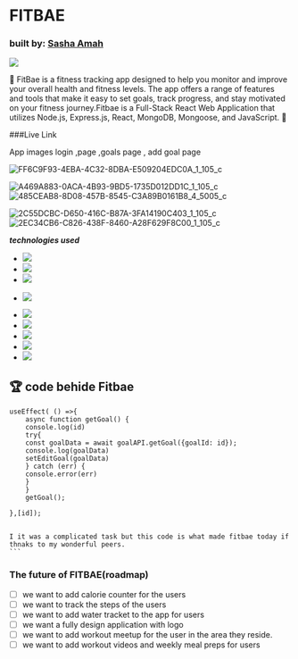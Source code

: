 
# FITBAE

### built by: [Sasha Amah](https://www.linkedin.com/in/sashaamah) 

<img src="https://img.shields.io/github/followers/Cocomango-GH.svg?style=social&label=Follow&maxAge=2592000">
    
:muscle: FitBae is a fitness tracking app designed to help you monitor and improve your overall health and fitness levels. The app offers a range of features and tools that make it easy to set goals, track progress, and stay motivated on your fitness journey.Fitbae is a Full-Stack React Web Application that utilizes Node.js, Express.js, React, MongoDB, Mongoose, and JavaScript. :muscle:

###Live Link 


App images login ,page  ,goals page , add goal page 

![FF6C9F93-4EBA-4C32-8DBA-E509204EDC0A_1_105_c](https://user-images.githubusercontent.com/111953271/233684006-64acf025-ee42-40a8-baad-653a4a6afa6c.jpeg)

![A469A883-0ACA-4B93-9BD5-1735D012DD1C_1_105_c](https://user-images.githubusercontent.com/111953271/233684045-9ec1415f-6e71-4631-b9d3-63d549058fe1.jpeg)![485CEAB8-8D08-457B-8545-C3A89B0161B8_4_5005_c](https://user-images.githubusercontent.com/111953271/233684067-5bcea082-8b19-4eb0-9c5f-10b2ed30a844.jpeg)

![2C55DCBC-D650-416C-B87A-3FA14190C403_1_105_c](https://user-images.githubusercontent.com/111953271/233684099-6d707f48-7e06-48e3-9d03-39650c9b1442.jpeg)
![2EC34CB6-C826-438F-8460-A28F629F8C00_1_105_c](https://user-images.githubusercontent.com/111953271/233684158-fbbee388-29ee-4df1-b8ed-5440d87efc85.jpeg)


***technologies used***

-  <img src="https://img.shields.io/badge/MongoDB-4EA94B?style=for-the-badge&logo=mongodb&logoColor=white">
-  <img src="https://img.shields.io/badge/Express.js-404D59?style=for-the-badge">
-  <img src="https://img.shields.io/badge/React-20232A?style=for-the-badge&logo=react&logoColor=61DAFB">
-  <img src="https://img.shields.io/badge/Node.js-43853D?style=for-the-badge&logo=node.js&logoColor=white
">
- <img src="https://img.shields.io/badge/CSS-239120?&style=for-the-badge&logo=css3&logoColor=white">

- <img src="https://img.shields.io/badge/HTML-239120?  style=for-the-badge&logo=html5&logoColor=white"> 

- <img src="https://img.shields.io/badge/JavaScript-F7DF1E?style=for-the-badge&logo=javascript&logoColor=black">

- <img src="https://img.shields.io/badge/GitHub-100000?style=for-the-badge&logo=github&logoColor=white">
 
 - <img src="https://img.shields.io/badge/Trello-0052CC?style=for-the-badge&logo=trello&logoColor=white">


## :trophy: code behide Fitbae 

    useEffect( () =>{
        async function getGoal() {
        console.log(id)
        try{
        const goalData = await goalAPI.getGoal({goalId: id});
        console.log(goalData)
        setEditGoal(goalData)
        } catch (err) {
        console.error(err)
        }
        }
        getGoal();

    },[id]); 


    I it was a complicated task but this code is what made fitbae today if thnaks to my wonderful peers. 
    ```



 
 ### The future of FITBAE(roadmap)
 
- [ ] we want to add calorie counter for the users 
- [ ] we want to track the steps of the users
- [ ] we want to add water tracket to the app for users 
- [ ] we want a fully design application with logo
- [ ] we want to add workout meetup for the user in the area they reside. 
- [ ] we want to add workout videos and weekly meal preps for users 
